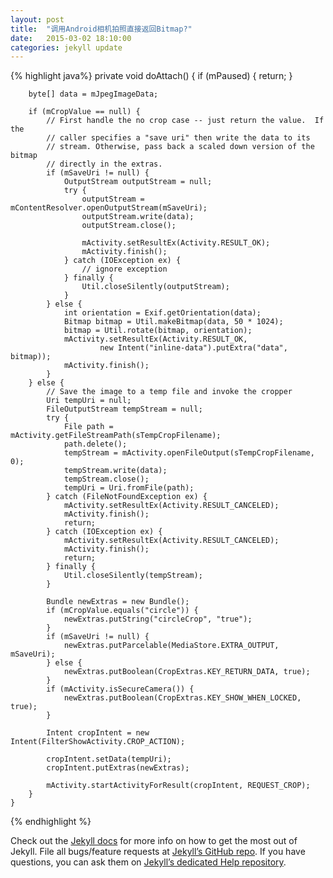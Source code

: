 ```yaml
---
layout: post
title:  "调用Android相机拍照直接返回Bitmap?"
date:   2015-03-02 18:10:00
categories: jekyll update
---
```


{% highlight java%}
private void doAttach() {
        if (mPaused) {
            return;
        }

        byte[] data = mJpegImageData;

        if (mCropValue == null) {
            // First handle the no crop case -- just return the value.  If the
            // caller specifies a "save uri" then write the data to its
            // stream. Otherwise, pass back a scaled down version of the bitmap
            // directly in the extras.
            if (mSaveUri != null) {
                OutputStream outputStream = null;
                try {
                    outputStream = mContentResolver.openOutputStream(mSaveUri);
                    outputStream.write(data);
                    outputStream.close();

                    mActivity.setResultEx(Activity.RESULT_OK);
                    mActivity.finish();
                } catch (IOException ex) {
                    // ignore exception
                } finally {
                    Util.closeSilently(outputStream);
                }
            } else {
                int orientation = Exif.getOrientation(data);
                Bitmap bitmap = Util.makeBitmap(data, 50 * 1024);
                bitmap = Util.rotate(bitmap, orientation);
                mActivity.setResultEx(Activity.RESULT_OK,
                        new Intent("inline-data").putExtra("data", bitmap));
                mActivity.finish();
            }
        } else {
            // Save the image to a temp file and invoke the cropper
            Uri tempUri = null;
            FileOutputStream tempStream = null;
            try {
                File path = mActivity.getFileStreamPath(sTempCropFilename);
                path.delete();
                tempStream = mActivity.openFileOutput(sTempCropFilename, 0);
                tempStream.write(data);
                tempStream.close();
                tempUri = Uri.fromFile(path);
            } catch (FileNotFoundException ex) {
                mActivity.setResultEx(Activity.RESULT_CANCELED);
                mActivity.finish();
                return;
            } catch (IOException ex) {
                mActivity.setResultEx(Activity.RESULT_CANCELED);
                mActivity.finish();
                return;
            } finally {
                Util.closeSilently(tempStream);
            }

            Bundle newExtras = new Bundle();
            if (mCropValue.equals("circle")) {
                newExtras.putString("circleCrop", "true");
            }
            if (mSaveUri != null) {
                newExtras.putParcelable(MediaStore.EXTRA_OUTPUT, mSaveUri);
            } else {
                newExtras.putBoolean(CropExtras.KEY_RETURN_DATA, true);
            }
            if (mActivity.isSecureCamera()) {
                newExtras.putBoolean(CropExtras.KEY_SHOW_WHEN_LOCKED, true);
            }

            Intent cropIntent = new Intent(FilterShowActivity.CROP_ACTION);

            cropIntent.setData(tempUri);
            cropIntent.putExtras(newExtras);

            mActivity.startActivityForResult(cropIntent, REQUEST_CROP);
        }
    }
{% endhighlight %}

Check out the [Jekyll docs][jekyll] for more info on how to get the most out of Jekyll. File all bugs/feature requests at [Jekyll’s GitHub repo][jekyll-gh]. If you have questions, you can ask them on [Jekyll’s dedicated Help repository][jekyll-help].

[jekyll]:      http://jekyllrb.com
[jekyll-gh]:   https://github.com/jekyll/jekyll
[jekyll-help]: https://github.com/jekyll/jekyll-help
